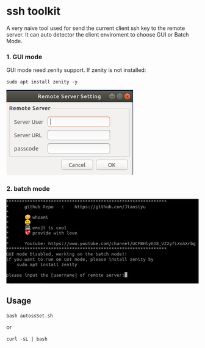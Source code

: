 # ssh toolkit

A very naive tool used for send the current client  ssh key to the remote server. It can auto detector the client enviroment to choose GUI or Batch Mode.


### 1. GUI mode
GUI mode need zenity support. If zenity is not installed:

```
sudo apt install zenity -y
```

![zenity_gui](zenity_gui.png)

### 2. batch mode
![batchmode](batch.png)
## Usage

```
bash autossSet.sh
```

or 

```
curl -sL | bash 

```